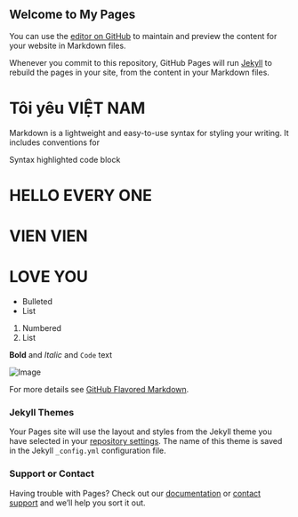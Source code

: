 ## Welcome to My Pages

You can use the [editor on GitHub](https://github.com/99vienvien99/loveyou.github.io/edit/master/README.md) to maintain and preview the content for your website in Markdown files.

Whenever you commit to this repository, GitHub Pages will run [Jekyll](https://jekyllrb.com/) to rebuild the pages in your site, from the content in your Markdown files.

# Tôi yêu VIỆT NAM

Markdown is a lightweight and easy-to-use syntax for styling your writing. It includes conventions for


Syntax highlighted code block

# HELLO EVERY ONE
# VIEN VIEN
# LOVE YOU

- Bulleted
- List

1. Numbered
2. List

**Bold** and _Italic_ and `Code` text

![Image](https://hinhanhdephd.com/wp-content/uploads/2015/12/hinh-anh-dep-girl-xinh-hinh-nen-dep-gai-xinh.jpg)


For more details see [GitHub Flavored Markdown](https://guides.github.com/features/mastering-markdown/).

### Jekyll Themes

Your Pages site will use the layout and styles from the Jekyll theme you have selected in your [repository settings](https://github.com/99vienvien99/loveyou.github.io/settings). The name of this theme is saved in the Jekyll `_config.yml` configuration file.

### Support or Contact

Having trouble with Pages? Check out our [documentation](https://help.github.com/categories/github-pages-basics/) or [contact support](https://github.com/contact) and we’ll help you sort it out.
